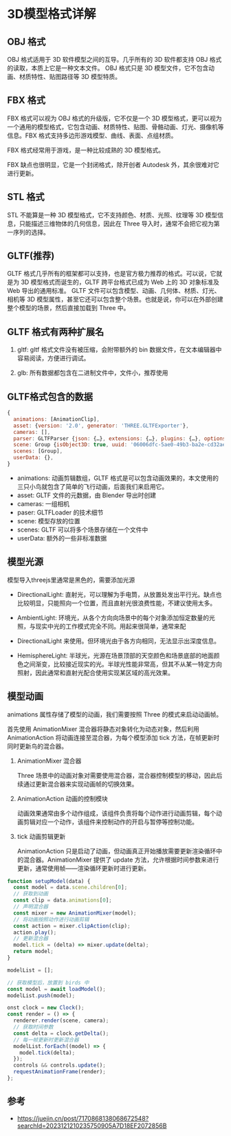 # 3D模型格式详解

## OBJ 格式

OBJ 格式适用于 3D 软件模型之间的互导。几乎所有的 3D 软件都支持 OBJ 格式的读取，本质上它是一种文本文件。
OBJ 格式只是 3D 模型文件，它不包含动画、材质特性、贴图路径等 3D 模型特质。

## FBX 格式
FBX 格式可以视为 OBJ 格式的升级版，它不仅是一个 3D 模型格式，更可以视为一个通用的模型格式，它包含动画、材质特性、贴图、骨骼动画、灯光、摄像机等信息。FBX 格式支持多边形游戏模型、曲线、表面、点组材质。

FBX 格式经常用于游戏，是一种比较成熟的 3D 模型格式。

FBX 缺点也很明显，它是一个封闭格式，除开创者 Autodesk 外，其余很难对它进行更新。

## STL 格式

STL 不能算是一种 3D 模型格式，它不支持颜色、材质、光照、纹理等 3D 模型信息，只能描述三维物体的几何信息，因此在 Three 导入时，通常不会把它视为第一序列的选择。


## GLTF(推荐)
GLTF 格式几乎所有的框架都可以支持，也是官方极力推荐的格式。可以说，它就是为 3D 模型格式而诞生的，GLTF 跨平台格式已成为 Web 上的 3D 对象标准及 Web 导出的通用标准。
GLTF 文件可以包含模型、动画、几何体、材质、灯光、相机等 3D 模型属性，甚至它还可以包含整个场景。也就是说，你可以在外部创建整个模型的场景，然后直接加载到 Three 中。

## GLTF 格式有两种扩展名

1. gltf: gltf 格式文件没有被压缩，会附带额外的 bin 数据文件，在文本编辑器中容易阅读，方便进行调试。

2. glb: 所有数据都包含在二进制文件中，文件小，推荐使用

## GLTF格式包含的数据

```js
{
  animations: [AnimationClip],
  asset: {version: '2.0', generator: 'THREE.GLTFExporter'},
  cameras: [],
  parser: GLTFParser {json: {…}, extensions: {…}, plugins: {…}, options: {…}, cache: {…}, …},
  scene: Group {isObject3D: true, uuid: '06006dfc-5ae0-49b3-ba2e-cd32ae0dd256', name: 'AuxScene', type: 'Group', parent: null, …},
  scenes: [Group],
  userData: {},
}
```

* animations: 动画剪辑数组，GLTF 格式是可以包含动画效果的，本文使用的三只小鸟就包含了简单的飞行动画，后面我们来启用它。
* asset: GLTF 文件的元数据，由 Blender 导出时创建
* cameras: 一组相机
* paser: GLTFLoader 的技术细节
* scene: 模型存放的位置
* scenes: GLTF 可以将多个场景存储在一个文件中
* userData: 额外的一些非标准数据

## 模型光源

模型导入threejs里通常是黑色的，需要添加光源

* DirectionalLight: 直射光，可以理解为手电筒，从放置处发出平行光。缺点也比较明显，只能照向一个位置，而且直射光很浪费性能，不建议使用太多。
* AmbientLight: 环境光，从各个方向向场景中的每个对象添加恒定数量的光照，与现实中光的工作模式完全不同。用起来很简单，通常来配

* DirectionalLight 来使用。但环境光由于各方向相同，无法显示出深度信息。

* HemisphereLight: 半球光，光源在场景顶部的天空颜色和场景底部的地面颜色之间渐变，比较接近现实的光。半球光性能非常高，但其不从某一特定方向照射，因此通常和直射光配合使用实现某区域的高光效果。

## 模型动画

animations 属性存储了模型的动画，我们需要按照 Three 的模式来启动动画帧。

首先使用 AnimationMixer 混合器将静态对象转化为动态对象，然后利用 AnimationAction 将动画连接至混合器，为每个模型添加 tick 方法，在帧更新时同时更新鸟的混合器。

1.  AnimationMixer 混合器

    Three 场景中的动画对象对需要使用混合器，混合器控制模型的移动，因此后续通过更新混合器来实现动画帧的切换效果。

2.  AnimationAction 动画的控制模块

    动画效果通常由多个动作组成，该组件负责将每个动作进行动画剪辑，每个动画剪辑对应一个动作，该组件来控制动作的开启与暂停等控制功能。

3. tick 动画剪辑更新

    AnimationAction 只是启动了动画，但动画真正开始播放需要更新渲染循环中的混合器。AnimationMixer 提供了 update 方法，允许根据时间参数来进行更新，通常使用帧——渲染循环更新时进行更新。

```js
function setupModel(data) {
  const model = data.scene.children[0];
  // 获取到动画
  const clip = data.animations[0];
  // 声明混合器
  const mixer = new AnimationMixer(model);
  // 将动画按照动作进行动画剪辑
  const action = mixer.clipAction(clip);
  action.play();
  // 更新混合器
  model.tick = (delta) => mixer.update(delta);
  return model;
}
```

```js
modelList = [];

// 获取模型后，放置到 birds 中
const model = await loadModel();
modelList.push(model);

onst clock = new Clock();
const render = () => {
  renderer.render(scene, camera);
  // 获取时间参数
  const delta = clock.getDelta();
  // 每一帧更新时更新混合器
  modelList.forEach((model) => {
    model.tick(delta);
  });
  controls && controls.update();
  requestAnimationFrame(render);
};
```

## 参考

* <https://juejin.cn/post/7170868138068672548?searchId=2023121210235750905A7D18EF2072856B>